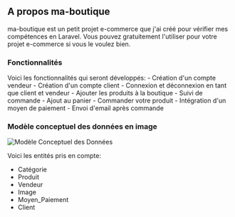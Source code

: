 ## A propos ma-boutique

ma-boutique est un petit projet e-commerce que j'ai créé pour vérifier mes compétences en Laravel. Vous pouvez gratuitement l'utiliser pour votre projet e-commerce si vous le voulez bien.

### Fonctionnalités

Voici les fonctionnalités qui seront développés:
    - Création d'un compte vendeur
    - Création d'un compte client
    - Connexion et déconnexion en tant que client et vendeur
    - Ajouter les produits à la boutique
    - Suivi de commande
    - Ajout au panier
    - Commander votre produit
    - Intégration d'un moyen de paiement
    - Envoi d'email après commande

### Modèle conceptuel des données en image

![Modèle Conceptuel des Données](capture.png)

Voici les entités pris en compte:
- Catégorie
- Produit
- Vendeur
- Image
- Moyen_Paiement
- Client
